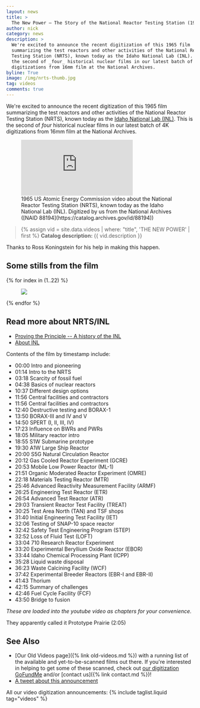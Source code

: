 ```yaml
---
layout: news
title: >
  The New Power — The Story of the National Reactor Testing Station (1965 film)
author: nick
category: news
description: >
  We're excited to announce the recent digitization of this 1965 film
  summarizing the test reactors and other activities of the National Reactor
  Testing Station (NRTS), known today as the Idaho National Lab (INL).  This is
  the second of _four_ historical nuclear films in our latest batch of 4K
  digitizations from 16mm film at the National Archives.
byline: True
image: /img/nrts-thumb.jpg
tag: videos
comments: true
---
```


<div class="row">
<div class="col-md-8" markdown="1">

We're excited to announce the recent digitization of this 1965 film summarizing the
test reactors and other activities of the National Reactor Testing Station
(NRTS), known today as the [Idaho National Lab
(INL)](https://en.wikipedia.org/wiki/Idaho_National_Laboratory).
This is the second of _four_ historical nuclear films in our
latest batch of 4K digitizations from 16mm film at the National Archives.

<figure>
<div class="ratio ratio-16x9">
<iframe
src="https://www.youtube.com/embed/LmdLgYqJLqs" title="The New Power" 
frameborder="0" allow="accelerometer; autoplay; clipboard-write;
encrypted-media; gyroscope; picture-in-picture; web-share"
allowfullscreen></iframe>
</div>
<figcaption markdown="1">1965 US Atomic Energy Commission video about the National 
Reactor Testing Station (NRTS), known today as the Idaho National Lab (INL).
Digitized by us from the National Archives ([NAID
88194](https://catalog.archives.gov/id/88194))
</figcaption>
</figure>

<blockquote class="blockquote">
{% assign vid = site.data.videos | where: "title", 'THE NEW POWER' | first %}
<b>Catalog description: </b> {{ vid.description }}
</blockquote>

Thanks to Ross Koningstein for his help in making this happen.

</div></div>

<div class="row">
<div class="col-md-12" markdown="1">

## Some stills from the film

<div class="row">
 {% for index in (1..22) %} 
  <div class="col col-xl-3 col-lg-4 col-md-6 col-sm-12 col-12 p-0">
    <figure class="figure">
      <a
        href="/img/nrts-{{index| prepend: '00' | slice: -2, 2 }}.jpg"
      >
        <img
          src="/img/nrts-{{index | prepend: '00' | slice: -2, 2 }}.jpg"
          class="img-fluid"
        />
      </a>
    </figure>
  </div>
 {% endfor %}
  </div>
</div>
</div>

<div class="row">
<div class="col-md-8" markdown="1">

## Read more about NRTS/INL

- [Proving the Principle -- A history of the INL](https://inl.gov/factsheet/proving-the-principle/)
- [About INL](https://inl.gov/about-inl/)

Contents of the film by timestamp include:

- 00:00 Intro and pioneering
- 01:14 Intro to the NRTS
- 03:18 Scarcity of fossil fuel
- 04:38 Basics of nuclear reactors
- 10:37 Different design options
- 11:56 Central facilities and contractors
- 11:56 Central facilities and contractors
- 12:40 Destructive testing and BORAX-1
- 13:50 BORAX-III and IV and V
- 14:50 SPERT (I, II, III, IV)
- 17:23 Influence on BWRs and PWRs
- 18:05 Military reactor intro
- 18:55 S1W Submarine prototype
- 19:30 A1W Large Ship Reactor
- 20:00 S5G Natural Circulation Reactor
- 20:12 Gas Cooled Reactor Experiment (GCRE)
- 20:53 Mobile Low Power Reactor (ML-1)
- 21:51 Organic Moderated Reactor Experiment (OMRE)
- 22:18 Materials Testing Reactor (MTR)
- 25:46 Advanced Reactivity Measurement Facility (ARMF)
- 26:25 Engineering Test Reactor (ETR)
- 26:54 Advanced Test Reactor (ATR)
- 29:03 Transient Reactor Test Facility (TREAT)
- 30:25 Test Area North (TAN) and TSF shops
- 31:40 Initial Engineering Test Facility (IET)
- 32:06 Testing of SNAP-10 space reactor
- 32:42 Safety Test Engineering Program (STEP)
- 32:52 Loss of Fluid Test (LOFT)
- 33:04 710 Research Reactor Experiment
- 33:20 Experimental Beryllium Oxide Reactor (EBOR)
- 33:44 Idaho Chemical Processing Plant (ICPP)
- 35:28 Liquid waste disposal
- 36:23 Waste Calcining Facility (WCF)
- 37:42 Experimental Breeder Reactors (EBR-I and EBR-II)
- 41:43 Thorium
- 42:15 Summary of challenges
- 42:46 Fuel Cycle Facility (FCF)
- 43:50 Bridge to fusion

_These are loaded into the youtube video as chapters for your convenience._

They apparently called it Prototype Prairie (2:05)

## See Also

- [Our Old Videos page]({% link old-videos.md %}) with a running list of the
  available and yet-to-be-scanned films out there. If you're interested in helping
  to get some of these scanned, check out [our digitization
  GoFundMe](https://www.gofundme.com/f/the-digitization-of-old-nuclear-energy-videos)
  and/or [contact us]({% link contact.md %})!
- [A tweet about this announcement](https://twitter.com/whatisnuclear/status/1676484526254739459)

All our video digitization announcements:
{% include taglist.liquid tag="videos" %}

</div></div>

